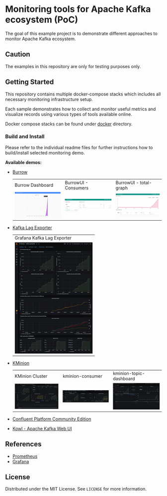 # Monitoring tools for Apache Kafka ecosystem (PoC)

The goal of this example project is to demonstrate different approaches to monitor Apache Kafka ecosystem.

## Caution

The examples in this repository are only for testing purposes only.

## Getting Started

This repository contains multiple docker-compose stacks which includes all necessary monitoring infrastructure setup.

Each sample demonstrates how to collect and monitor useful metrics and visualize records using various types of tools
available online.

Docker compose stacks can be found under [docker](./docker) directory.

### Build and Install

Please refer to the individual readme files for further instructions how to build/install selected monitoring demo.

**Available demos:**

* [Burrow](./docker/burrow)
  <table>
    <tr>
    <td>Burrow Dashboard</td>
    <td>BurrowUI - Consumers</td>
    <td>BurrowUI - total-graph</td>
    </tr>
    <tr>
    <td><img src="./_docs/img/burrow-dashboard.png" width="250" /></td>
    <td><img src="/_docs/img/burrowUI-consumers.png" width="250" /> </td>
    <td><img src="/_docs/img/burrowUI-total-graph.png" width="250" /></td>
    </tr>
  </table>

* [Kafka Lag Exporter](./docker/kafka-lag-exporter)
  <table>
    <tr>
      <td>Grafana Kafka Lag Exporter</td>
    </tr>
    <tr>
      <td><img src="./_docs/img/grafana-kafka-lag-exporter.png" width="250" /></td>
    </tr>
   </table>  

* [KMinion](./docker/kminion)
  <table>
    <tr>
      <td>KMinion Cluster</td>
       <td>kminion-consumer</td>
       <td>kminion-topic-dashboard</td>
    </tr>
    <tr>
      <td><img src="./_docs/img/kminion-cluster-dashboard.png" width="250" /></td>
      <td><img src="/_docs/img/kminion-consumer-group.png" width="250" /> </td>
      <td><img src="/_docs/img/kminion-topic-dashboard.png" width="250" /></td>
    </tr>
   </table>

* [Confluent Platform Community Edition](./docker/cp-all-in-one-community)
  
* [Kowl - Apache Kafka Web UI](./docker/kowl)

## References

* [Prometheus](https://prometheus.io/)
* [Grafana](https://grafana.com/)

## License

Distributed under the MIT License. See `LICENSE` for more information.